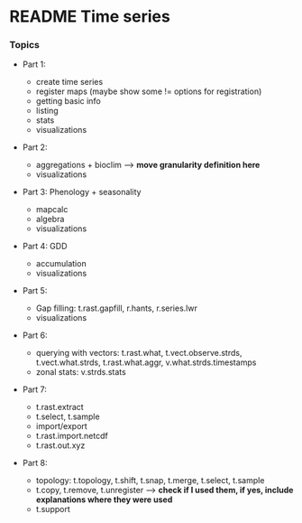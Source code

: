 # README Time series

### Topics

- Part 1:
  - create time series
  - register maps (maybe show some != options for registration)
  - getting basic info
  - listing
  - stats
  - visualizations

- Part 2: 
  - aggregations + bioclim --> **move granularity definition here**
  - visualizations

- Part 3: Phenology + seasonality
  - mapcalc 
  - algebra
  - visualizations

- Part 4: GDD
  - accumulation
  - visualizations

- Part 5:
  - Gap filling: t.rast.gapfill, r.hants, r.series.lwr
  - visualizations

- Part 6:
  - querying with vectors: t.rast.what, t.vect.observe.strds, t.vect.what.strds, t.rast.what.aggr, v.what.strds.timestamps
  - zonal stats: v.strds.stats

- Part 7:
  - t.rast.extract
  - t.select, t.sample
  - import/export
  - t.rast.import.netcdf
  - t.rast.out.xyz

- Part 8:
  - topology: t.topology, t.shift, t.snap, t.merge, t.select, t.sample
  - t.copy, t.remove, t.unregister --> **check if I used them, if yes, include explanations where they were used**
  - t.support

